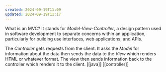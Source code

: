 ```yaml
---
created: 2024-09-19T11:09
updated: 2024-09-19T11:17
---
```

What is an MVC? It stands for *Model-View-Controller*, a design pattern used in software development to separate concerns within an application, particularly for building use interfaces, web applications, and APIs. 

The *Controller* gets requests from the client. It asks the *Model* for information about the data then sends the data to the *View* which renders HTML or whatever format. The view then sends information back to the controller which renders it to the client. 
[[java]] [[controller]]